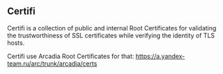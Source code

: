 Certifi
-------

Certifi is a collection of public and internal Root Certificates for validating the trustworthiness of SSL certificates while verifying the identity of TLS hosts.

Certifi use Arcadia Root Certificates for that: https://a.yandex-team.ru/arc/trunk/arcadia/certs